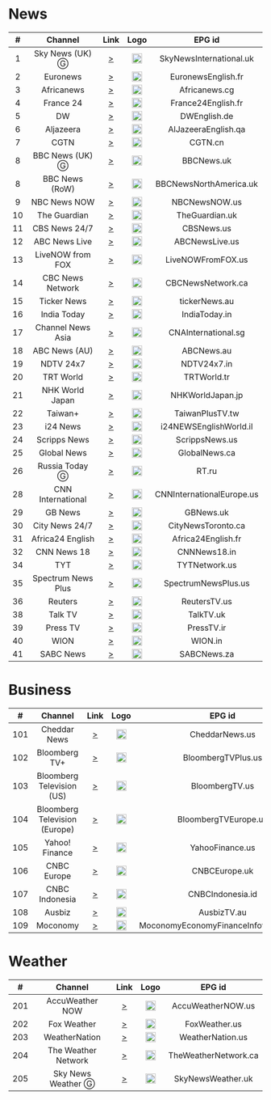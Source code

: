 <h1>News</h1>

| #  |      Channel       |                                                                                                                                                                                                                                                                                                                                                                                                                                                                                                                                                                                                                                    Link                                                                                                                                                                                                                                                                                                                                                                                                                                                                                                                                                                                                                                    |                                                                    Logo                                                                    |          EPG id           |
|:--:|:------------------:|:--------------------------------------------------------------------------------------------------------------------------------------------------------------------------------------------------------------------------------------------------------------------------------------------------------------------------------------------------------------------------------------------------------------------------------------------------------------------------------------------------------------------------------------------------------------------------------------------------------------------------------------------------------------------------------------------------------------------------------------------------------------------------------------------------------------------------------------------------------------------------------------------------------------------------------------------------------------------------------------------------------------------------------------------------------------------------------------------------------------------------------------------------------------------------------------------------------------------------------------------------------------------------:|:------------------------------------------------------------------------------------------------------------------------------------------:|:-------------------------:|
| 1  |  Sky News (UK) Ⓖ   |                                                                                                                                                                                                                                                                                                                                                                                                                                                                                                                                                                         [>](https://linear417-gb-hls1-prd-ak.cdn.skycdp.com/100e/Content/HLS_001_1080_30/Live/channel(skynews)/index_1080-30.m3u8)                                                                                                                                                                                                                                                                                                                                                                                                                                                                                                                                                                         |               <img height="20" src="https://d2n0069hmnqmmx.cloudfront.net/epgdata/1.0/newchanlogos/512/512/skychb1404.png"/>               |  SkyNewsInternational.uk  |
| 2  |      Euronews      |                                                                                                                                                                                                                                                                                                                                                                                                                                                                                                                                                                                                    [>](https://streams.sofast.tv/euronewsen/live/eds/euronews-en/25017/euronews-en.m3u8)                                                                                                                                                                                                                                                                                                                                                                                                                                                                                                                                                                                                    |      <img height="20" src="https://upload.wikimedia.org/wikipedia/commons/thumb/9/9c/Euronews_2022.svg/640px-Euronews_2022.svg.png"/>      |    EuronewsEnglish.fr     |
| 3  |     Africanews     |                                                                                                                                                                                                                                                                                                                                                                                                           [>](https://d384lhqndib38n.cloudfront.net/v1/master/7b67fbda7ab859400a821e9aa0deda20ab7ca3d2/africanewsLive/live/eds/africanews-en/25546/africanews-en.m3u8?ads.D_ID=%5BD_ID%5D&ads.HS_URL=http%3A%2F%2Fhaystack.tv%2Fid%2FrvlMsQpom&ads.HS_LIVE_AD_TOKEN=90e3c99084fd0d650c2da74b8449e7bfe5c84bce6fd7b7d81a5a37b685b1c23f97d8b67ec7b4a6b93db37f022eb200e0&ads.us_privacy=1---&ads.D_MK=web&ads.D_ML=%5BSS_D_ML%5D&ads.D_OV=4.3&ads.D_DNT=%5BD_DNT%5D)                                                                                                                                                                                                                                                                                                                                                                                                           |                                          <img height="20" src="https://i.imgur.com/xocvePC.png"/>                                          |       Africanews.cg       |
| 4  |     France 24      |                                                                                                                                                                                                                                                                                                                                                                                                                                                                                                                                                                                               [>](https://live.france24.com/hls/live/2037218/F24_EN_HI_HLS/master_5000.m3u8)                                                                                                                                                                                                                                                                                                                                                                                                                                                                                                                                                                                               |                                          <img height="20" src="https://i.imgur.com/61MSiq9.png"/>                                          |    France24English.fr     |
| 5  |         DW         |                                                                                                                                                                                                                                                                                                                                                                                                                                                                                                                                                                                             [>](https://dwamdstream102.akamaized.net/hls/live/2015525/dwstream102/index.m3u8)                                                                                                                                                                                                                                                                                                                                                                                                                                                                                                                                                                                              |                                          <img height="20" src="https://i.imgur.com/A1xzjOI.png"/>                                          |       DWEnglish.de        |
| 6  |     Aljazeera      |                                                                                                                                                                                                                                                                                                                                                                                                                                                                                                                                                                         [>](https://d1cy85syyhvqz5.cloudfront.net/v1/master/7b67fbda7ab859400a821e9aa0deda20ab7ca3d2/aljazeeraLive/AJE/index.m3u8)                                                                                                                                                                                                                                                                                                                                                                                                                                                                                                                                                                         |                                          <img height="20" src="https://i.imgur.com/BB93NQP.png"/>                                          |    AlJazeeraEnglish.qa    |
| 7  |        CGTN        |                                                                                                                                                                                                                                                                                                                                                                                                                                                                                                                                                                                                         [>](https://english-livebkali.cgtn.com/live/encgtn_0.m3u8)                                                                                                                                                                                                                                                                                                                                                                                                                                                                                                                                                                                                         |                                          <img height="20" src="https://i.imgur.com/fMsJYzl.png"/>                                          |          CGTN.cn          |
| 8  |  BBC News (UK) Ⓖ   |                                                                                                                                                                                                                                                                                                                                                                                                                                                                                                                                                                          [>](https://vs-hls-push-uk.live.fastly.md.bbci.co.uk/x=4/i=urn:bbc:pips:service:bbc_news_channel_hd/iptv_hd_abr_v1.m3u8)                                                                                                                                                                                                                                                                                                                                                                                                                                                                                                                                                                          |         <img height="20" src="https://raw.githubusercontent.com/tv-logo/tv-logos/main/countries/united-kingdom/bbc-news-uk.png"/>          |        BBCNews.uk         |
| 8  |   BBC News (RoW)   |                                                                                                                                                                                                                                                                                                                                                                                                                                                                                                                                                                                                   [>](https://cdn4.skygo.mn/live/disk1/BBC_News/HLSv3-FTA/BBC_News.m3u8)                                                                                                                                                                                                                                                                                                                                                                                                                                                                                                                                                                                                   |         <img height="20" src="https://raw.githubusercontent.com/tv-logo/tv-logos/main/countries/united-kingdom/bbc-news-uk.png"/>          |  BBCNewsNorthAmerica.uk   |
| 9  |    NBC News NOW    |                                                                                                                                                                                                                                                                                                                                                                                                                                                                                                                                                                                                         [>](https://livetv-fa.tubi.video/nbc-news-now/master.m3u8)                                                                                                                                                                                                                                                                                                                                                                                                                                                                                                                                                                                                         |       <img height="20" src="https://raw.githubusercontent.com/tv-logo/tv-logos/main/countries/united-kingdom/nbc-news-now-uk.png"/>        |       NBCNewsNOW.us       |
| 10 |    The Guardian    | [>](https://the-guardian-3d0e32e7-aa40-49e5-b9d9-c433151fa61a-uk.fast.rakuten.tv/v1/master/0547f18649bd788bec7b67b746e47670f558b6b2/production-LiveChannel-6437/master.m3u8?ads.Rakuten+TV+EU_channel=&ads.amznbrmid=&ads.amznregion=&ads.amznslots=&ads.app_bundle=com.rakutentv.web&ads.app_name=RakutenTV&ads.app_store_url=rakuten.tv&ads.app_version=&ads.brand_name=&ads.content_classification=15&ads.content_url=rakutentv&ads.device_lmt=0&ads.device_make=firefox&ads.device_model=GENERIC&ads.device_year=1970&ads.did=5ea4e01d-1551-47e4-b222-6214e54e74bc&ads.env=prod&ads.gam_correlator=1648241767013735&ads.gdpr_consent=&ads.google_ad_manager_nonce=&ads.ifa_type=ppid&ads.market=uk&ads.os_language=&ads.platform=web&ads.player_height=1080&ads.player_width=1920&ads.pod_type=playerpage_midroll&ads.ppid=5ea4e01d-1551-47e4-b222-6214e54e74bc&ads.rtv_channel_name=the-guardian-3d0e32e7-aa40-49e5-b9d9-c433151fa61a_uk&ads.rtv_content_id=6437&ads.rtv_content_language=eng&ads.rtv_language=eng&ads.rtvid=271858&ads.streaming_id=eed58dd8-7d81-4bc8-a95f-ace9ebcbd84b&ads.tivo_devcountry=&ads.tivo_devmakedate=&ads.tivo_mvpd=&ads.tivo_platform=&ads.tivo_usid=&ads.tivo_uxloc=&ads.user_type=visitor&channel_id=6437&publishing_platform_id=5) |                                          <img height="20" src="https://i.imgur.com/o9AYq9V.png"/>                                          |      TheGuardian.uk       |
| 11 |   CBS News 24/7    |                                                                                                                                                                                                                                                                                                                                                                                                                                                                                                                                                                                              [>](https://dai.google.com/linear/hls/event/Sid4xiTQTkCT1SLu6rjUSQ/master.m3u8)                                                                                                                                                                                                                                                                                                                                                                                                                                                                                                                                                                                               |          <img height="20" src="https://raw.githubusercontent.com/tv-logo/tv-logos/main/countries/united-states/cbs-news-us.png"/>          |        CBSNews.us         |
| 12 |   ABC News Live    |                                                                                                                                                                                                                        [>](https://content.uplynk.com/channel/3324f2467c414329b3b0cc5cd987b6be.m3u8?rays=hjigfedcba&ad.flex=15&ad.access_level=0&expand=drmOff&v=3&clancy=testlivechannel&ad.adunit=/abc-news/abcnews.com/web/video&ad=abcnews_live&ad.pp=datg-live-vdms&ad.v=2&ad.is_lat=0&ad.npa=0&ad.tfcd=0&ad.vast3=1&ad.vid=$program_id&ad.description_url=https://abcnews.go.com/&ad.ppid=1adbdc9f7f5843159daf7980ba54e482&ad.us_privacy=&prbd.server=drax&ad.prbd=drax&ad.rdp=0&ad.cust_params=chan%3Dabc%26beacTyp%3Dssai%26stp%3Dvdms%26ait%3Dssai%26vdm%3Dlive%26var%3D16x9%26accesslevel%3D0%26isAuth%3D0%26lang%3Den%26aff%3Dabc%26swid%3D1adbdc9f-7f58-4315-9daf-7980ba54e482%26tag%3D%26objid%3Dabc_live11%26refDomain%3Dhttps%3A%2F%2Fabcnews.go.com%2FLive%26plt%3Dweb%26d_us_privacy%3D&ad.adUnit=/abc-news/abcnews.com/web/video)                                                                                                                                                                                                                        |      <img height="20" src="https://raw.githubusercontent.com/tv-logo/tv-logos/main/countries/united-states/abc-news-live-hz-us.png"/>      |      ABCNewsLive.us       |
| 13 |  LiveNOW from FOX  |                                                                                                                                                                                                                                                                                                                                                                                                                                                                                                                                                                                                         [>](https://livetv-fa.tubi.video/fox-live-now/index.m3u8)                                                                                                                                                                                                                                                                                                                                                                                                                                                                                                                                                                                                          |                                          <img height="20" src="https://i.imgur.com/1JnyzHv.png"/>                                          |     LiveNOWFromFOX.us     |
| 14 |  CBC News Network  |                                                                                                                                                           [>](https://dbrb49pjoymg4.cloudfront.net/10001/99991276/hls/master.m3u8?ads.xumo_channelId=99991276&ads._fw_ifa_type=dpid&ads._fw_did=43135081-0e2e-2a3f-b10c-4ade81d0e829&ads.amznappId=[AMZN_APP_ID]&ads.lat=[LAT]&ads.lon=[LON]&ads.os=[OS]&ads.osv=[OS_VERSION]&ads.asnw=&ads.caid=CBCNewsEnglish&ads.csid=xumo_desktopweb_CBCNewsEnglish_ssai&ads._fw_is_lat=0&ads._fw_us_privacy=1YNN&ads._fw_coppa=0&ads.genre=News&ads._fw_content_category=IAB12&ads._fw_content_language=undefined&ads._fw_content_genre=News&ads._fw_content_rating=TV-PG&ads.xumo_contentId=207&ads.xumo_contentName=CBCNewsEnglish&ads.xumo_providerId=207&ads.xumo_providerName=CBCNewsEnglish&ads._fw_deviceMake=&ads._fw_device_model=&ads.channelId=99991276&ads.xumo_platform=desktopweb&ads.site_id=26840&ads.appName=xumo&ads.appVersion=2.18.0&ads._fw_app_bundle=&ads._fw_app_store_url=&ads.site_name=XumoPlay&ads.site_page=https%253A%252F%252Fplay.xumo.com)                                                                                                                                                           |                                          <img height="20" src="https://i.imgur.com/SjTdhvJ.png"/>                                          |     CBCNewsNetwork.ca     |
| 15 |    Ticker News     |                                                                                                                                                                                                                                                                                                                                                                                                                                                                                                                                                                                      [>](https://live-hls-7agy.livepush.io/live_abr_cdn/nsitWAl1pTZtwca/emnmZbKZcO8RfwJR/index.m3u8)                                                                                                                                                                                                                                                                                                                                                                                                                                                                                                                                                                                       |                                          <img height="20" src="https://i.imgur.com/z7M0QxV.png"/>                                          |       tickerNews.au       |
| 16 |    India Today     |                                                                                                                                                                                                                                                                                                                                                                                                                                                                                                                                                                                     [>](https://indiatodaylive.akamaized.net/hls/live/2014320/indiatoday/indiatodaylive/playlist.m3u8)                                                                                                                                                                                                                                                                                                                                                                                                                                                                                                                                                                                     |                                          <img height="20" src="https://i.imgur.com/koFYddE.png"/>                                          |       IndiaToday.in       |
| 17 | Channel News Asia  |                                                                                                                                                                                                                                                                                                                                                                                                                                                                                                                                                                                           [>](https://d2e1asnsl7br7b.cloudfront.net/7782e205e72f43aeb4a48ec97f66ebbe/index.m3u8)                                                                                                                                                                                                                                                                                                                                                                                                                                                                                                                                                                                           |                                          <img height="20" src="https://i.imgur.com/xWglicB.png"/>                                          |    CNAInternational.sg    |
| 18 |   ABC News (AU)    |                                                                                                                                                                                                                                                                                                                                                                                                                                                                                                                                                                                    [>](https://abc-news-dmd-streams-1.akamaized.net/out/v1/701126012d044971b3fa89406a440133/index.m3u8)                                                                                                                                                                                                                                                                                                                                                                                                                                                                                                                                                                                    |                                          <img height="20" src="https://i.imgur.com/BrW7gk8.png"/>                                          |        ABCNews.au         |
| 19 |     NDTV 24x7      |                                                                                                                                                                                                                                                                                                                                                                                                                                                                                                                                                                                            [>](https://ndtv24x7elemarchana.akamaized.net/hls/live/2003678/ndtv24x7/master.m3u8)                                                                                                                                                                                                                                                                                                                                                                                                                                                                                                                                                                                            |             <img height="20" src="https://raw.githubusercontent.com/tv-logo/tv-logos/main/countries/india/ndtv-24x7-in.png"/>              |        NDTV24x7.in        |
| 20 |     TRT World      |                                                                                                                                                                                                                                                                                                                                                                                                                                                                                                                                                                                                           [>](https://tv-trtworld.medya.trt.com.tr/master.m3u8)                                                                                                                                                                                                                                                                                                                                                                                                                                                                                                                                                                                                            |          <img height="20" src="https://upload.wikimedia.org/wikipedia/commons/thumb/2/27/TRT_World.svg/512px-TRT_World.svg.png"/>          |        TRTWorld.tr        |
| 21 |  NHK World Japan   |                                                                                                                                                                                                                                                                                                                                                                                                                                                                                                                                                                                                       [>](https://master.nhkworld.jp/nhkworld-tv/playlist/live.m3u8)                                                                                                                                                                                                                                                                                                                                                                                                                                                                                                                                                                                                       | <img height="20" src="https://upload.wikimedia.org/wikipedia/commons/thumb/8/8d/NHK_World-Japan_TV.svg/512px-NHK_World-Japan_TV.svg.png"/> |     NHKWorldJapan.jp      |
| 22 |      Taiwan+       |                                                                                                                                                                                                                                                                                                                                                                                                                                                                                                                                                                             [>](https://bcovlive-a.akamaihd.net/rce33d845cb9e42dfa302c7ac345f7858/ap-northeast-1/6282251407001/playlist.m3u8)                                                                                                                                                                                                                                                                                                                                                                                                                                                                                                                                                                              |                                          <img height="20" src="https://i.imgur.com/SfcZyqm.png"/>                                          |      TaiwanPlusTV.tw      |
| 23 |      i24 News      |                                                                                                                                                                                                                                                                                                                                                                                                                                                                                                                                                                         [>](https://bcovlive-a.akamaihd.net/ecf224f43f3b43e69471a7b626481af0/eu-central-1/5377161796001/profile_0/chunklist.m3u8)                                                                                                                                                                                                                                                                                                                                                                                                                                                                                                                                                                          |         <img height="20" src="https://upload.wikimedia.org/wikipedia/commons/thumb/7/79/LOGO_i24NEWS.png/512px-LOGO_i24NEWS.png"/>         |  i24NEWSEnglishWorld.il   |
| 24 |    Scripps News    |                                                                                                                                                                                                                                                                                                                                                                                                                                                                                                                                                                                               [>](https://content.uplynk.com/channel/4bb4901b934c4e029fd4c1abfc766c37.m3u8)                                                                                                                                                                                                                                                                                                                                                                                                                                                                                                                                                                                                |                                          <img height="20" src="https://i.imgur.com/UfN6aAi.png"/>                                          |      ScrippsNews.us       |
| 25 |    Global News     |                                                                                                                                                                                                                                                                                                                                                                                                                                                                                                                                                                                   [>](https://live.corusdigitaldev.com/groupd/live/49a91e7f-1023-430f-8d66-561055f3d0f7/live.isml/.m3u8)                                                                                                                                                                                                                                                                                                                                                                                                                                                                                                                                                                                   |                                          <img height="20" src="https://i.imgur.com/xk1QOhW.png"/>                                          |       GlobalNews.ca       |
| 26 |   Russia Today Ⓖ   |                                                                                                                                                                                                                                                                                                                                                                                                                                                                                                                                                                                                           [>](https://rt-glb.rttv.com/live/rtnews/playlist.m3u8)                                                                                                                                                                                                                                                                                                                                                                                                                                                                                                                                                                                                           |  <img height="20" src="https://upload.wikimedia.org/wikipedia/commons/thumb/a/a0/Russia-today-logo.svg/512px-Russia-today-logo.svg.png"/>  |           RT.ru           |
| 28 | CNN International  |                                                                                                                                                                                                                                                                                                                                                                                                                                                                                                                                                                                      [>](https://turnerlive.warnermediacdn.com/hls/live/586495/cnngo/cnn_slate/VIDEO_0_3564000.m3u8)                                                                                                                                                                                                                                                                                                                                                                                                                                                                                                                                                                                       |            <img height="20" src="https://raw.githubusercontent.com/tv-logo/tv-logos/main/countries/united-states/cnn-us.png"/>             | CNNInternationalEurope.us |
| 29 |      GB News       |                                                                                                                                                                                                                                                                                                                                                                                                                                                                                                                                                                                           [>](https://live-gbnews.simplestreamcdn.com/live5/gbnews/bitrate1.isml/manifest.m3u8)                                                                                                                                                                                                                                                                                                                                                                                                                                                                                                                                                                                            |         <img height="20" src="https://upload.wikimedia.org/wikipedia/en/thumb/3/35/GB_News_Logo.svg/512px-GB_News_Logo.svg.png"/>          |         GBNews.uk         |
| 30 |   City News 24/7   |                                                                                                                                                                                                                                                                                                                                                                                                                                                                                                                                                                                          [>](https://citynewsregional.akamaized.net/hls/live/1024052/Regional_Live_7/master.m3u8)                                                                                                                                                                                                                                                                                                                                                                                                                                                                                                                                                                                          |                                <img height="20" src="https://m.media-amazon.com/images/I/51Icdznow+L.png"/>                                |    CityNewsToronto.ca     |
| 31 |  Africa24 English  |                                                                                                                                                                                                                                                                                                                                                                                                                                                                                                                                                                                             [>](https://edge17.vedge.infomaniak.com/livecast/ik:africa24english/manifest.m3u8)                                                                                                                                                                                                                                                                                                                                                                                                                                                                                                                                                                                             |                                          <img height="20" src="https://i.imgur.com/YWIJdai.png"/>                                          |    Africa24English.fr     |
| 32 |    CNN News 18     |                                                                                                                                                                                                                                                                                                                                                                                                                                                                                                                                                                                          [>](https://n18syndication.akamaized.net/bpk-tv/CNN_News18_NW18_MOB/output01/index.m3u8)                                                                                                                                                                                                                                                                                                                                                                                                                                                                                                                                                                                          |                                          <img height="20" src="https://i.imgur.com/WrmeIco.png"/>                                          |       CNNNews18.in        |
| 34 |        TYT         |                                                                                                                                                                                                                                                                                                                                                                                                                                                                                                                                                       [>](https://tyt-xumo-us.amagi.tv/hls/amagi_hls_data_tytnetwor-tyt-xumo/CDN/master.m3u8?ads.site_name=XumoPlay&ads.site_page=https%253A%252F%252Fplay.xumo.com)                                                                                                                                                                                                                                                                                                                                                                                                                                                                                                                                                       |                                          <img height="20" src="https://i.imgur.com/rZQWV08.png"/>                                          |       TYTNetwork.us       |
| 35 | Spectrum News Plus |                                                                                                                                                     [>](https://dbrb49pjoymg4.cloudfront.net/10001/99951337/hls/playlist.m3u8?ads.xumo_channelId=99951337&ads._fw_ifa_type=dpid&ads._fw_did=43135081-0e2e-2a3f-b10c-4ade81d0e829&ads.amznappId=[AMZN_APP_ID]&ads.lat=[LAT]&ads.lon=[LON]&ads.os=[OS]&ads.osv=[OS_VERSION]&ads.asnw=&ads.caid=SpectrumNewsPlus&ads.csid=xumo_desktopweb_SpectrumNewsPlus_ssai&ads._fw_is_lat=0&ads._fw_us_privacy=1YNN&ads._fw_coppa=0&ads.genre=News&ads._fw_content_category=IAB12&ads._fw_content_language=undefined&ads._fw_content_genre=News&ads._fw_content_rating=TV-PG&ads.xumo_contentId=4087&ads.xumo_contentName=SpectrumNewsPlus&ads.xumo_providerId=4087&ads.xumo_providerName=SpectrumNewsPlus&ads._fw_deviceMake=&ads._fw_device_model=&ads.channelId=99951337&ads.xumo_platform=desktopweb&ads.site_id=26840&ads.appName=xumo&ads.appVersion=2.18.0&ads._fw_app_bundle=&ads._fw_app_store_url=&ads.site_name=XumoPlay&ads.site_page=https%253A%252F%252Fplay.xumo.com)                                                                                                                                                     |                <img height="20" src="https://image.xumo.com/v1/channels/channel/99951337/168x168.webp?type=color_onBlack"/>                |    SpectrumNewsPlus.us    |
| 36 |      Reuters       |                                                                                                                                                                    [>](https://dbrb49pjoymg4.cloudfront.net/10001/99951197/hls/playlist.m3u8?ads.xumo_channelId=99951197&ads._fw_ifa_type=dpid&ads._fw_did=43135081-0e2e-2a3f-b10c-4ade81d0e829&ads.amznappId=[AMZN_APP_ID]&ads.lat=[LAT]&ads.lon=[LON]&ads.os=[OS]&ads.osv=[OS_VERSION]&ads.asnw=&ads.caid=ReutersNow&ads.csid=xumo_desktopweb_ReutersNow_ssai&ads._fw_is_lat=0&ads._fw_us_privacy=1YNN&ads._fw_coppa=0&ads.genre=News&ads._fw_content_category=IAB12&ads._fw_content_language=en&ads._fw_content_genre=News&ads._fw_content_rating=TV-PG&ads.xumo_contentId=3850&ads.xumo_contentName=ReutersNow&ads.xumo_providerId=3850&ads.xumo_providerName=ReutersNow&ads._fw_deviceMake=&ads._fw_device_model=&ads.channelId=99951197&ads.xumo_platform=desktopweb&ads.site_id=26840&ads.appName=xumo&ads.appVersion=2.18.0&ads._fw_app_bundle=&ads._fw_app_store_url=&ads.site_name=XumoPlay&ads.site_page=https%253A%252F%252Fplay.xumo.com)                                                                                                                                                                     |                                          <img height="20" src="https://i.imgur.com/6eQ2nCJ.png"/>                                          |       ReutersTV.us        |
| 38 |      Talk TV       |                                                                                                                                                                                                                                                                                                                                                                                                                                                                                                                                                                        [>](https://live-talktv-ssai.simplestreamcdn.com/v1/master/774d979dd66704abea7c5b62cb34c6815fda0d35/talktv-live/index.m3u8)                                                                                                                                                                                                                                                                                                                                                                                                                                                                                                                                                                         |                                          <img height="20" src="https://i.imgur.com/KxHWpQB.png"/>                                          |         TalkTV.uk         |
| 39 |      Press TV      |                                                                                                                                                                                                                                                                                                                                                                                                                                                                                                                                                                                                         [>](https://live.presstv.ir/hls/presstv_5_482/index.m3u8)                                                                                                                                                                                                                                                                                                                                                                                                                                                                                                                                                                                                          |      <img height="20" src="https://upload.wikimedia.org/wikipedia/commons/thumb/6/63/Press_Tv_logo.svg/253px-Press_Tv_logo.svg.png"/>      |        PressTV.ir         |
| 40 |        WION        |                                                                                                                                                                                                                                                                                                                                                                                                                                                                                                                                                                                                           [>](https://d7x8z4yuq42qn.cloudfront.net/index_7.m3u8)                                                                                                                                                                                                                                                                                                                                                                                                                                                                                                                                                                                                           |                                          <img height="20" src="https://i.imgur.com/Wc5Z3iS.png"/>                                          |          WION.in          |
| 41 |     SABC News      |                                                                                                                                                                                                                                                                                                                                                                                                                                                                                                                                                                                             [>](https://sabconetanw.cdn.mangomolo.com/news/smil:news.stream.smil/master.m3u8)                                                                                                                                                                                                                                                                                                                                                                                                                                                                                                                                                                                              |                                          <img height="20" src="https://i.imgur.com/liLta8j.png"/>                                          |        SABCNews.za        |

<h1>Business</h1>

|  #  |            Channel            |                                                                                                                                                                                                                                                                                                                                                                                                                                                        Link                                                                                                                                                                                                                                                                                                                                                                                                                                                        |                                                      Logo                                                      |                EPG id                 |
|:---:|:-----------------------------:|:------------------------------------------------------------------------------------------------------------------------------------------------------------------------------------------------------------------------------------------------------------------------------------------------------------------------------------------------------------------------------------------------------------------------------------------------------------------------------------------------------------------------------------------------------------------------------------------------------------------------------------------------------------------------------------------------------------------------------------------------------------------------------------------------------------------------------------------------------------------------------------------------------------------:|:--------------------------------------------------------------------------------------------------------------:|:-------------------------------------:|
| 101 |         Cheddar News          | [>](https://dbrb49pjoymg4.cloudfront.net/10001/99991220/hls/index.m3u8?ads.xumo_channelId=99991220&ads._fw_ifa_type=dpid&ads._fw_did=43135081-0e2e-2a3f-b10c-4ade81d0e829&ads.amznappId=[AMZN_APP_ID]&ads.lat=[LAT]&ads.lon=[LON]&ads.os=[OS]&ads.osv=[OS_VERSION]&ads.asnw=&ads.caid=Cheddar&ads.csid=xumo_desktopweb_cheddar_ssai&ads._fw_is_lat=0&ads._fw_us_privacy=1YNN&ads._fw_coppa=0&ads.genre=News&ads._fw_content_category=IAB12&ads._fw_content_language=en&ads._fw_content_genre=News&ads._fw_content_rating=TV-PG&ads.xumo_contentId=161&ads.xumo_contentName=Cheddar&ads.xumo_providerId=161&ads.xumo_providerName=Cheddar&ads._fw_deviceMake=&ads._fw_device_model=&ads.channelId=99991220&ads.xumo_platform=desktopweb&ads.site_id=26840&ads.appName=xumo&ads.appVersion=2.18.0&ads._fw_app_bundle=&ads._fw_app_store_url=&ads.site_name=XumoPlay&ads.site_page=https%253A%252F%252Fplay.xumo.com) |                            <img height="20" src="https://i.imgur.com/tuP9GW8.png"/>                            |            CheddarNews.us             |
| 102 |         Bloomberg TV+         |                                                                                                                                                                                                                                                                                                                                                                                                                         [>](https://bloomberg.com/media-manifest/streams/phoenix-us.m3u8)                                                                                                                                                                                                                                                                                                                                                                                                                          |                            <img height="20" src="https://i.imgur.com/xGlToly.png"/>                            |          BloombergTVPlus.us           |
| 103 |   Bloomberg Television (US)   |                                                                                                                                                                                                                                                                                                                                                                                                                             [>](https://bloomberg.com/media-manifest/streams/us.m3u8)                                                                                                                                                                                                                                                                                                                                                                                                                              |                            <img height="20" src="https://i.imgur.com/OuogLHx.png"/>                            |            BloombergTV.us             |
| 104 | Bloomberg Television (Europe) |                                                                                                                                                                                                                                                                                                                                                                                                                             [>](https://bloomberg.com/media-manifest/streams/eu.m3u8)                                                                                                                                                                                                                                                                                                                                                                                                                              |                            <img height="20" src="https://i.imgur.com/OuogLHx.png"/>                            |         BloombergTVEurope.uk          |
| 105 |        Yahoo! Finance         |                                                                                                                                                                                                                                                                                                                                                                                                                              [>](https://d1ewctnvcwvvvu.cloudfront.net/playlist.m3u8)                                                                                                                                                                                                                                                                                                                                                                                                                              |                            <img height="20" src="https://i.imgur.com/43oHsHL.png"/>                            |            YahooFinance.us            |
| 106 |          CNBC Europe          |                                                                                                                                                                                                                                                                                                                                                                                     [>](https://amg01079-nbcuuk-amg01079c1-samsung-es-1261.playouts.now.amagi.tv/playlist/amg01079-nbcuukfast-cnbcpe-samsunges/playlist.m3u8)                                                                                                                                                                                                                                                                                                                                                                                      | <img height="20" src="https://d2n0069hmnqmmx.cloudfront.net/epgdata/1.0/newchanlogos/512/512/skychb1088.png"/> |             CNBCEurope.uk             |
| 107 |        CNBC Indonesia         |                                                                                                                                                                                                                                                                                                                                                                                                                     [>](https://live.cnbcindonesia.com/livecnbc/smil:cnbctv.smil/master.m3u8)                                                                                                                                                                                                                                                                                                                                                                                                                      |                            <img height="20" src="https://i.imgur.com/bUfeG7Y.png"/>                            |           CNBCIndonesia.id            |
| 108 |            Ausbiz             |                                                                                                                                                                                                                                                                                                                                                                                                                         [>](https://d9quh89lh7dtw.cloudfront.net/public-output/index.m3u8)                                                                                                                                                                                                                                                                                                                                                                                                                         |                            <img height="20" src="https://i.imgur.com/8vGGdB0.png"/>                            |              AusbizTV.au              |
| 109 |           Moconomy            |                                                                                                                                                                                                                                                                                                                                                                                                                         [>](https://amogonetworx-moconomy-2-us.tcl.wurl.tv/playlist.m3u8)                                                                                                                                                                                                                                                                                                                                                                                                                          |                            <img height="20" src="https://i.imgur.com/GvqbLZB.png"/>                            | MoconomyEconomyFinanceInfotainment.us |

<h1>Weather</h1>

|  #  |       Channel       |                                                                                                                                                                                             Link                                                                                                                                                                                              |                                                                    Logo                                                                    |        EPG id        |
|:---:|:-------------------:|:---------------------------------------------------------------------------------------------------------------------------------------------------------------------------------------------------------------------------------------------------------------------------------------------------------------------------------------------------------------------------------------------:|:------------------------------------------------------------------------------------------------------------------------------------------:|:--------------------:|
| 201 |   AccuWeather NOW   |                                                                                                                                              [>](https://cdn-ue1-prod.tsv2.amagi.tv/linear/amg00684-accuweather-accuweather-plex/playlist.m3u8)                                                                                                                                               |                                          <img height="20" src="https://i.imgur.com/M8wbVYK.png"/>                                          |  AccuWeatherNOW.us   |
| 202 |     Fox Weather     |                                                                                                                                                                    [>](https://247wlive.foxweather.com/stream/index.m3u8)                                                                                                                                                                     |   <img height="20" src="https://upload.wikimedia.org/wikipedia/commons/thumb/b/b9/Fox_Weather_logo.svg/512px-Fox_Weather_logo.svg.png"/>   |    FoxWeather.us     |
| 203 |    WeatherNation    | [>](http://cfd-v4-service-channel-stitcher-use1-1.prd.pluto.tv/stitch/hls/channel/5d2cb7ac552e3773bc48982e/master.m3u8?appName=web&appVersion=unknown&clientTime=0&deviceDNT=0&deviceId=6c2d1028-30d3-11ef-9cf5-e9ddff8ff496&deviceMake=Chrome&deviceModel=web&deviceType=web&deviceVersion=unknown&includeExtendedEvents=false&serverSideAds=false&sid=dcca8395-396e-4be0-9049-564f29c5ac9b) | <img height="20" src="https://upload.wikimedia.org/wikipedia/commons/thumb/d/de/WeatherNation_Logo.svg/512px-WeatherNation_Logo.svg.png"/> |   WeatherNation.us   |
| 204 | The Weather Network | [>](http://cfd-v4-service-channel-stitcher-use1-1.prd.pluto.tv/stitch/hls/channel/63da370e2e477400081cf8b6/master.m3u8?appName=web&appVersion=unknown&clientTime=0&deviceDNT=0&deviceId=2c7c7782-35fc-11ef-a031-2b5d494037a2&deviceMake=Chrome&deviceModel=web&deviceType=web&deviceVersion=unknown&includeExtendedEvents=false&serverSideAds=false&sid=6b5c5f52-01b7-44d8-a06c-1f05f3169a75) |        <img height="20" src="https://upload.wikimedia.org/wikipedia/en/thumb/b/bf/TWN_Logo_2011.svg/2560px-TWN_Logo_2011.svg.png"/>        | TheWeatherNetwork.ca |
| 205 | Sky News Weather Ⓖ  |                                                                                                                                          [>](https://distro001-gb-hls1-prd.delivery.skycdp.com/easel_cdn/ngrp:weather_loop.stream_all/playlist.m3u8)                                                                                                                                          |                   <img height="20" src="https://pbs.twimg.com/profile_images/1604994875459518464/lGt2wEqM_400x400.jpg"/>                   |  SkyNewsWeather.uk   | 

